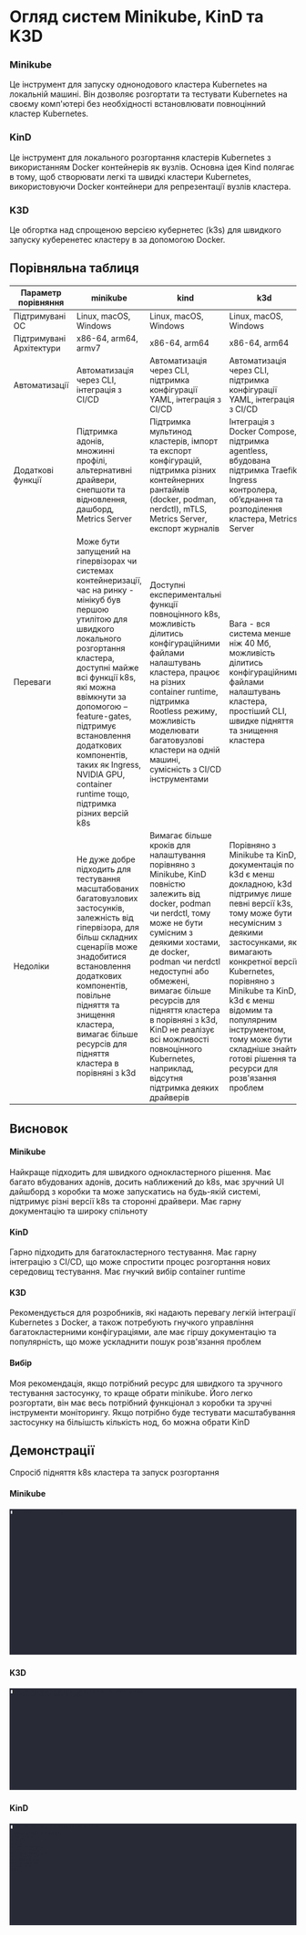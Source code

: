 # Огляд систем Minikube, KinD та K3D

### Minikube
Це інструмент для запуску однонодового кластера Kubernetes на локальній машині. Він дозволяє розгортати та тестувати Kubernetes на своєму комп'ютері без необхідності встановлювати повноцінний кластер Kubernetes.
### KinD
Це інструмент для локального розгортання кластерів Kubernetes з використанням Docker контейнерів як вузлів. Основна ідея Kind полягає в тому, щоб створювати легкі та швидкі кластери Kubernetes, використовуючи Docker контейнери для репрезентації вузлів кластера.

### K3D
Це обгортка над спрощеною версією кубернетес (k3s) для швидкого запуску куберенетес кластеру в за допомогою Docker.

## Порівняльна таблиця
|Параметр порівняння|minikube|kind|k3d|
|--|--|--|--|
|Підтримувані ОС|Linux, macOS, Windows|Linux, macOS, Windows|Linux, macOS, Windows|
|Підтримувані Архітектури|x86-64, arm64, armv7|x86-64, arm64|x86-64, arm64|
|Автоматизації|Автоматизація через CLI, інтеграція з CI/CD|Автоматизація через CLI, підтримка конфігурації YAML, інтеграція з CI/CD|Автоматизація через CLI, підтримка конфігурації YAML, інтеграція з CI/CD|
|Додаткові функції|Підтримка адонів, множинні профілі, альтернативні драйвери, снепшоти та відновлення, дашборд, Metrics Server|Підтримка мультинод кластерів, імпорт та експорт конфігурацій, підтримка різних контейнерних рантаймів (docker, podman, nerdctl), mTLS, Metrics Server, експорт журналів|Інтеграція з Docker Compose, підтримка agentless, вбудована підтримка Traefik Ingress контролера, обʼєднання та розподілення кластера, Metrics Server|
|Переваги|Може бути запущений на гіпервізорах чи системах контейнеризації, час на ринку - мінікуб був першою утилітою для швидкого локального розгортання кластера, доступні майже всі функції k8s, які можна ввімкнути за допомогою –feature-gates, підтримує встановлення додаткових компонентів, таких як Ingress, NVIDIA GPU, container runtime тощо, підтримка різних версій k8s|Доступні експериментальні функції повноцінного k8s, можливість ділитись конфігураційними файлами налаштувань кластера, працює на різних container runtime, підтримка Rootless режиму, можливість моделювати багатовузлові кластери на одній машині, сумісність з CI/CD інструментами|Вага - вся система менше ніж 40 Мб, можливість ділитись конфігураційними файлами налаштувань кластера, простіший CLI, швидке підняття та знищення кластера|
|Недоліки|Не дуже добре підходить для тестування масштабованих багатовузлових застосунків, залежність від гіпервізора, для більш складних сценаріїв може знадобитися встановлення додаткових компонентів, повільне підняття та знищення кластера, вимагає більше ресурсів для підняття кластера в порівняні з k3d|Вимагає більше кроків для налаштування порівняно з Minikube, KinD повністю залежить від docker, podman чи nerdctl, тому може не бути сумісним з деякими хостами, де docker, podman чи nerdctl недоступні або обмежені, вимагає більше ресурсів для підняття кластера в порівняні з k3d, KinD не реалізує всі можливості повноцінного Kubernetes, наприклад, відсутня підтримка деяких драйверів|Порівняно з Minikube та KinD, документація по k3d є менш докладною, k3d підтримує лише певні версії k3s, тому може бути несумісним з деякими застосунками, які вимагають конкретної версії Kubernetes, порівняно з Minikube та KinD, k3d є менш відомим та популярним інструментом, тому може бути складніше знайти готові рішення та ресурси для розв'язання проблем|

## Висновок

#### Minikube

Найкраще підходить для швидкого однокластерного рішення. Має багато вбудованих адонів, досить наближений до k8s, має зручний UI дайшборд з коробки та може запускатись на будь-якій системі, підтримує різні версії k8s та сторонні драйвери. Має гарну документацію та широку спільноту

#### KinD

Гарно підходить для багатокластерного тестування. Має гарну інтеграцію з CI/CD, що може спростити процес розгортання нових середовищ тестування. Має гнучкий вибір container runtime

#### K3D

Рекомендується для розробників, які надають перевагу легкій інтеграції Kubernetes з Docker, а також потребують гнучкого управління багатокластерними конфігураціями, але має гіршу документацію та популярність, що може ускладнити пошук розв'язання проблем

#### Вибір

Моя рекомендація, якщо потрібний ресурс для швидкого та зручного тестування застосунку, то краще обрати minikube. Його легко розгортати, він має весь потрібний функціонал з коробки та зручні інструменти моніторингу. Якщо потрібно буде тестувати масштабування застосунку на більішсть кількість нод, бо можна обрати KinD

## Демонстрації
Спросіб підняття k8s кластера та запуск розгортання
#### Minikube
[![Minicube](./gif/minikube.gif)](https://asciinema.org/a/653588)

#### K3D
[![K3D](./gif/k3d.gif)](https://asciinema.org/a/653622)

#### KinD
[![KinD](./gif/kind.gif)](https://asciinema.org/a/653632)